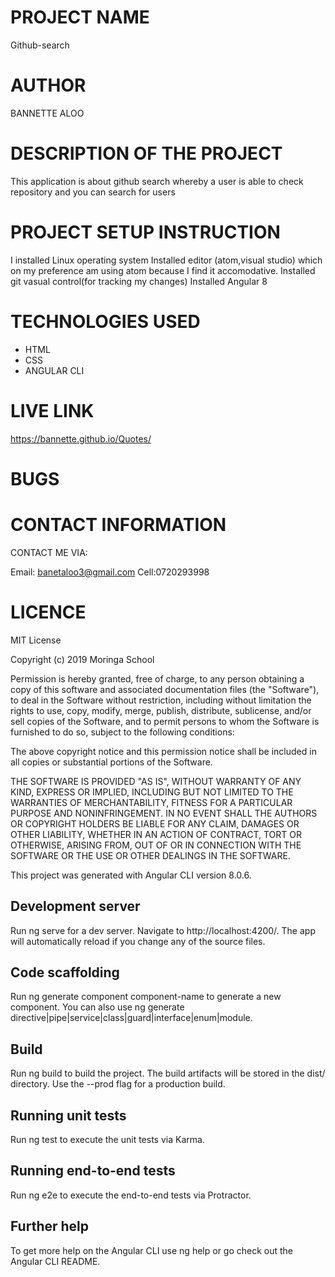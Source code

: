 # PROJECT NAME
Github-search
# AUTHOR
BANNETTE ALOO
# DESCRIPTION OF THE PROJECT
This application is about github search whereby a user is able to check repository and you can search for users

# PROJECT SETUP INSTRUCTION
I installed Linux operating system
Installed editor (atom,visual studio) which on my preference am using atom because I find it accomodative.
Installed git vasual control(for tracking my changes)
Installed Angular 8
# TECHNOLOGIES USED
* HTML
* CSS
* ANGULAR CLI
# LIVE LINK
https://bannette.github.io/Quotes/

# BUGS


# CONTACT INFORMATION
CONTACT ME VIA:

Email: banetaloo3@gmail.com
Cell:0720293998

# LICENCE
MIT License

Copyright (c) 2019 Moringa School

Permission is hereby granted, free of charge, to any person obtaining a copy of this software and associated documentation files (the "Software"), to deal in the Software without restriction, including without limitation the rights to use, copy, modify, merge, publish, distribute, sublicense, and/or sell copies of the Software, and to permit persons to whom the Software is furnished to do so, subject to the following conditions:

The above copyright notice and this permission notice shall be included in all copies or substantial portions of the Software.

THE SOFTWARE IS PROVIDED "AS IS", WITHOUT WARRANTY OF ANY KIND, EXPRESS OR IMPLIED, INCLUDING BUT NOT LIMITED TO THE WARRANTIES OF MERCHANTABILITY, FITNESS FOR A PARTICULAR PURPOSE AND NONINFRINGEMENT. IN NO EVENT SHALL THE AUTHORS OR COPYRIGHT HOLDERS BE LIABLE FOR ANY CLAIM, DAMAGES OR OTHER LIABILITY, WHETHER IN AN ACTION OF CONTRACT, TORT OR OTHERWISE, ARISING FROM, OUT OF OR IN CONNECTION WITH THE SOFTWARE OR THE USE OR OTHER DEALINGS IN THE SOFTWARE.

This project was generated with Angular CLI version 8.0.6.

## Development server
Run ng serve for a dev server. Navigate to http://localhost:4200/. The app will automatically reload if you change any of the source files.

## Code scaffolding
Run ng generate component component-name to generate a new component. You can also use ng generate directive|pipe|service|class|guard|interface|enum|module.

## Build
Run ng build to build the project. The build artifacts will be stored in the dist/ directory. Use the --prod flag for a production build.

## Running unit tests
Run ng test to execute the unit tests via Karma.

## Running end-to-end tests
Run ng e2e to execute the end-to-end tests via Protractor.

## Further help
To get more help on the Angular CLI use ng help or go check out the Angular CLI README.

